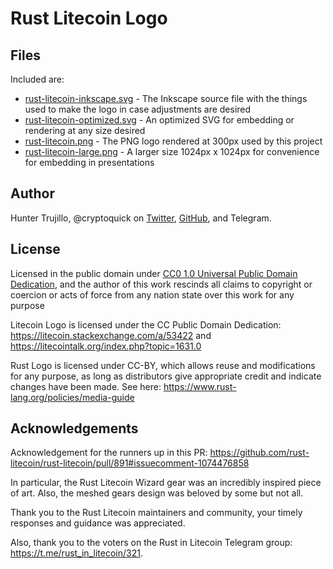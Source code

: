 # Rust Litecoin Logo

## Files

Included are:

- [rust-litecoin-inkscape.svg](./rust-litecoin-inkscape.svg) - The Inkscape source file with the things used to make the logo in case adjustments are desired
- [rust-litecoin-optimized.svg](./rust-litecoin-optimized.svg) - An optimized SVG for embedding or rendering at any size desired
- [rust-litecoin.png](./rust-litecoin.png) - The PNG logo rendered at 300px used by this project
- [rust-litecoin-large.png](./rust-litecoin-large.png) - A larger size 1024px x 1024px for convenience for embedding in presentations

## Author

Hunter Trujillo, @cryptoquick on [Twitter](https://twitter.com/cryptoquick), [GitHub](https://github.com/cryptoquick), and Telegram.

## License

Licensed in the public domain under [CC0 1.0 Universal Public Domain Dedication](https://creativecommons.org/publicdomain/zero/1.0/), and the author of this work rescinds all claims to copyright or coercion or acts of force from any nation state over this work for any purpose

Litecoin Logo is licensed under the CC Public Domain Dedication: <https://litecoin.stackexchange.com/a/53422> and <https://litecointalk.org/index.php?topic=1631.0>

Rust Logo is licensed under CC-BY, which allows reuse and modifications for any purpose, as long as distributors give appropriate credit and indicate changes have been made. See here: <https://www.rust-lang.org/policies/media-guide>

## Acknowledgements

Acknowledgement for the runners up in this PR: https://github.com/rust-litecoin/rust-litecoin/pull/891#issuecomment-1074476858

In particular, the Rust Litecoin Wizard gear was an incredibly inspired piece of art. Also, the meshed gears design was beloved by some but not all.

Thank you to the Rust Litecoin maintainers and community, your timely responses and guidance was appreciated.

Also, thank you to the voters on the Rust in Litecoin Telegram group: <https://t.me/rust_in_litecoin/321>.
